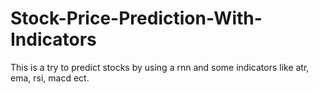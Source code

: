 # Stock-Price-Prediction-With-Indicators
This is a try to predict stocks by using a rnn and some indicators like atr, ema, rsi, macd ect.
